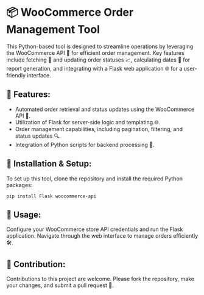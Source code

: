 📦 WooCommerce Order Management Tool
====================================

This Python-based tool is designed to streamline operations by leveraging the WooCommerce API 🛒 for efficient order management. Key features include fetching 🔄 and updating order statuses 📈, calculating dates 📅 for report generation, and integrating with a Flask web application 🌐 for a user-friendly interface.

🌟 Features:
------------

*   Automated order retrieval and status updates using the WooCommerce API 🛒.
*   Utilization of Flask for server-side logic and templating 🌐.
*   Order management capabilities, including pagination, filtering, and status updates 🔍.
*   Integration of Python scripts for backend processing 🤖.

🔧 Installation & Setup:
------------------------

To set up this tool, clone the repository and install the required Python packages:

`pip install Flask woocommerce-api`

🚀 Usage:
---------

Configure your WooCommerce store API credentials and run the Flask application. Navigate through the web interface to manage orders efficiently 🛠️.


🤝 Contribution:
----------------

Contributions to this project are welcome. Please fork the repository, make your changes, and submit a pull request 🔄.
